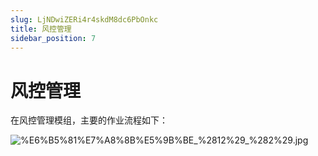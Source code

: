 ```yaml
---
slug: LjNDwiZERi4r4skdM8dc6PbOnkc
title: 风控管理
sidebar_position: 7
---
```



# 风控管理


在风控管理模组，主要的作业流程如下：


![%E6%B5%81%E7%A8%8B%E5%9B%BE_%2812%29_%282%29.jpg](/assets/427ec1f435ebf868d26da8d9bcb16789.jpg)

